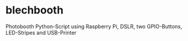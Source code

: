 # blechbooth
Photobooth Python-Script using Raspberry Pi, DSLR, two GPIO-Buttons, LED-Stripes and USB-Printer
